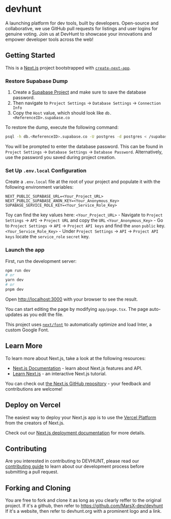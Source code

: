 # devhunt

A launching platform for dev tools, built by developers. Open-source and collaborative, we use GitHub pull requests for listings and user logins for genuine voting. Join us at DevHunt to showcase your innovations and empower developer tools across the web!

## Getting Started

This is a [Next.js](https://nextjs.org/) project bootstrapped with [`create-next-app`](https://github.com/vercel/next.js/tree/canary/packages/create-next-app).

### Restore Supabase Dump

1. Create a [Supabase Project](https://supabase.com/dashboard/projects) and make sure to save the database password. 
2. Then navigate to `Project Settings` -> `Database Settings` -> `Connection Info`
3. Copy the `Host` value, which should look like `db.<ReferenceID>.supabase.co`

To restore the dump, execute the following command:

```bash
psql -h db.<ReferenceID>.supabase.co -U postgres -d postgres < /supabase/dump.sql
```

You will be prompted to enter the database password. This can be found in `Project Settings` -> `Database Settings` -> `Database Password`. Alternatively, use the password you saved during project creation.

### Set Up `.env.local` Configuration

Create a `.env.local` file at the root of your project and populate it with the following environment variables:

```
NEXT_PUBLIC_SUPABASE_URL=<Your_Project_URL>
NEXT_PUBLIC_SUPABASE_ANON_KEY=<Your_Anonymous_Key>
SUPABASE_SERVICE_ROLE_KEY=<Your_Service_Role_Key>
```

Toy can find the key values here:
`<Your_Project_URL>` -  Navigate to `Project Settings` -> `API` -> `Project URL` and copy the `URL`
`<Your_Anonymous_Key>` - Go to `Project Settings` -> `API` -> `Project API keys` and find the `anon` `public` key.
`<Your_Service_Role_Key>` - Under `Project Settings` -> `API` -> `Project API keys` locate the `service_role` `secret` key.

### Launch the app

First, run the development server:

```bash
npm run dev
# or
yarn dev
# or
pnpm dev
```

Open [http://localhost:3000](http://localhost:3000) with your browser to see the result.

You can start editing the page by modifying `app/page.tsx`. The page auto-updates as you edit the file.

This project uses [`next/font`](https://nextjs.org/docs/basic-features/font-optimization) to automatically optimize and load Inter, a custom Google Font.

## Learn More

To learn more about Next.js, take a look at the following resources:

- [Next.js Documentation](https://nextjs.org/docs) - learn about Next.js features and API.
- [Learn Next.js](https://nextjs.org/learn) - an interactive Next.js tutorial.

You can check out [the Next.js GitHub repository](https://github.com/vercel/next.js/) - your feedback and contributions are welcome!

## Deploy on Vercel

The easiest way to deploy your Next.js app is to use the [Vercel Platform](https://vercel.com/new?utm_medium=default-template&filter=next.js&utm_source=create-next-app&utm_campaign=create-next-app-readme) from the creators of Next.js.

Check out our [Next.js deployment documentation](https://nextjs.org/docs/deployment) for more details.

## Contributing

Are you interested in contributing to DEVHUNT, please read our [contributing guide](https://github.com/Dev-Ahmadubah/devhunt/blob/main/CONTRIBUTING.md) to learn about our development process before submitting a pull request.

## Forking and Cloning

You are free to fork and clone it as long as you clearly reffer to the original project. 
If it's a github, then refer to https://github.com/MarsX-dev/devhunt 
If it's a website, then refer to devhunt.org with a prominent logo and a link.
